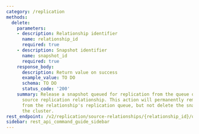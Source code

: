```yaml
---
category: /replication
methods:
  delete:
    parameters:
    - description: Relationship identifier
      name: relationship_id
      required: true
    - description: Snapshot identifier
      name: snapshot_id
      required: true
    response_body:
      description: Return value on success
      example_value: TO DO
      schema: TO DO
      status_code: '200'
    summary: Release a snapshot queued for replication from the queue of the specified
      source replication relationship. This action will permanently remove the snapshot
      from the relationship's replication queue, but not delete the snapshot from
      the cluster.
rest_endpoint: /v2/replication/source-relationships/{relationship_id}/queued-snapshots/{snapshot_id}
sidebar: rest_api_command_guide_sidebar
---
```

